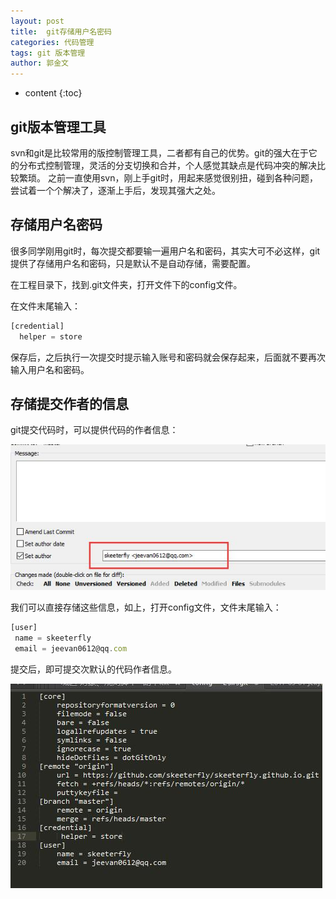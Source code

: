 ```yaml
---
layout: post
title:  git存储用户名密码 
categories: 代码管理
tags: git 版本管理 
author: 郭金文
---
```

* content
{:toc}

## git版本管理工具

  svn和git是比较常用的版控制管理工具，二者都有自己的优势。git的强大在于它的分布式控制管理，灵活的分支切换和合并，个人感觉其缺点是代码冲突的解决比较繁琐。
  之前一直使用svn，刚上手git时，用起来感觉很别扭，碰到各种问题，尝试着一个个解决了，逐渐上手后，发现其强大之处。



## 存储用户名密码
  
   很多同学刚用git时，每次提交都要输一遍用户名和密码，其实大可不必这样，git提供了存储用户名和密码，只是默认不是自动存储，需要配置。

   在工程目录下，找到.git文件夹，打开文件下的config文件。

   在文件末尾输入：

   ```js
   [credential]
     helper = store
   ```

 保存后，之后执行一次提交时提示输入账号和密码就会保存起来，后面就不要再次输入用户名和密码。


## 存储提交作者的信息
  
   git提交代码时，可以提供代码的作者信息：

   ![](/images/skeeterfly/QQ截图20170803231150.jpg)

   
   我们可以直接存储这些信息，如上，打开config文件，文件末尾输入：
    
   ```js
   [user]
    name = skeeterfly
    email = jeevan0612@qq.com
   ```

  提交后，即可提交次默认的代码作者信息。

  ![](/images/skeeterfly/QQ截图20170803231314.jpg)
